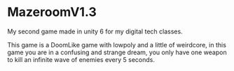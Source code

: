 # MazeroomV1.3

My second game made in unity 6 for my digital tech classes.

This game is a DoomLike game with lowpoly and a little of weirdcore, in this game you are in a confusing and strange dream, you only have one weapon to kill an infinite wave of enemies every 5 seconds.
